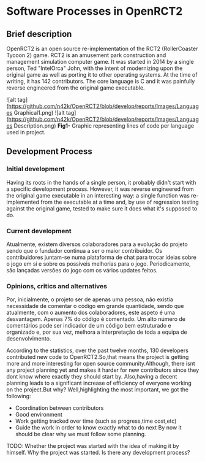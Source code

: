 # Software Processes in OpenRCT2

## Brief description
OpenRCT2 is an open source re-implementation of the RCT2 (RollerCoaster Tycoon 2) game. RCT2 is an amusement park construction and management simulation computer game.
It was started in 2014 by a single person, Ted "IntelOrca" John, with the intent of modernizing upon the original game as well as porting it to other operating systems.
At the time of writing, it has 142 contributors.
The core language is C and it was painfully reverse engineered from the original game executable.

![alt tag](https://github.com/n42k/OpenRCT2/blob/develop/reports/Images/Languages Graphical1.png)
![alt tag](https://github.com/n42k/OpenRCT2/blob/develop/reports/Images/Languages Description.png)
**Fig1-** Graphic representing lines of code per language used in project. 

## Development Process
### Initial development
Having its roots in the hands of a single person, it probably didn't start with a specific development process. However, it was reverse engineered from the original game executable in an interesting way: a single function was re-implemented from the executable at a time and, by use of regression testing against the original game, tested to make sure it does what it's supposed to do.

### Current development
Atualmente, existem diversos colaboradores para a evolução do projeto sendo que o fundador continua a ser o maior contribuidor. Os contribuidores juntam-se numa plataforma de chat para trocar ideias sobre o jogo em si e sobre os possíveis melhorias para o jogo.
Periodicamente, são lançadas versões do jogo com os vários updates feitos.

### Opinions, critics and alternatives
Por, inicialmente, o projeto ser de apenas uma pessoa, não existia necessidade de comentar o código em grande quantidade, sendo que atualmente, com o aumento dos colaboradores, este aspeto é uma desvantagem. Apenas 7% do código é comentado. Um alto número de comentários pode ser indicador de um código bem estruturado e organizado e, por sua vez, melhora a interpretação de toda a equipa de desenvolvimento.

According to the statistics, over the past twelve months, 130 developers contributed new code to OpenRCT2.So,that means the project is getting more and more interesting for open source community.Although, there isnt any project planning yet and makes it harder for new contributors since they dont know where exactly they should start by.
Also,having a decent planning leads to a significant increase of efficiency of everyone working on the project.But why? Well,highlighting the most important, we got the following:
* Coordination between contributors
* Good environment 
* Work getting tracked over time (such as progress,time cost,etc)
* Guide the work in order to know exactly what to do next
By now it should be clear why we must follow some planning.

TODO:
	Whether the project was started with the idea of making it by himself.
	Why the project was started.
	Is there any development process?

